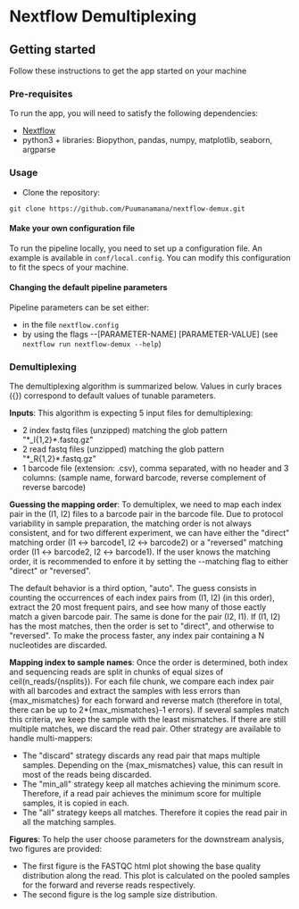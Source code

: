 # Nextflow Demultiplexing 

## Getting started

Follow these instructions to get the app started on your machine

### Pre-requisites

To run the app, you will need to satisfy the following dependencies:

- [Nextflow](https://www.nextflow.io/docs/latest/getstarted.html)
- python3 + libraries: Biopython, pandas, numpy, matplotlib, seaborn, argparse

### Usage

- Clone the repository:
```
git clone https://github.com/Puumanamana/nextflow-demux.git
```

#### Make your own configuration file

To run the pipeline locally, you need to set up a configuration file. An example is available in `conf/local.config`.
You can modify this configuration to fit the specs of your machine.

#### Changing the default pipeline parameters

Pipeline parameters can be set either:
- in the file `nextflow.config`
- by using the flags --[PARAMETER-NAME] [PARAMETER-VALUE] (see `nextflow run nextflow-demux --help`)

### Demultiplexing

The demultiplexing algorithm is summarized below. Values in curly braces ({}) correspond to default values of tunable parameters.

**Inputs**: 
This algorithm is expecting 5 input files for demultiplexing:
- 2 index fastq files (unzipped) matching the glob pattern "\*_I{1,2}\*.fastq.gz"
- 2 read fastq files (unzipped) matching the glob pattern "\*_R{1,2}\*.fastq.gz"
- 1 barcode file (extension: .csv), comma separated, with no header and 3 columns: 
   (sample name, forward barcode, reverse complement of reverse barcode)

**Guessing the mapping order**: 
To demultiplex, we need to map each index pair in the (I1, I2) files to a barcode pair in the barcode file. Due to protocol variability in sample preparation, the matching order is not always consistent, and for two different experiment, we can have either the "direct" matching order (I1 <-> barcode1, I2 <-> barcode2) or a "reversed" matching order (I1 <-> barcode2, I2 <-> barcode1). If the user knows the matching order, it is recommended to enfore it by setting the --matching flag to either "direct" or "reversed". 

The default behavior is a third option, "auto". The guess consists in counting the occurrences of each index pairs from (I1, I2) (in this order), extract the 20 most frequent pairs, and see how many of those eactly match a given barcode pair. The same is done for the pair (I2, I1). If (I1, I2) has the most matches, then the order is set to "direct", and otherwise to "reversed". To make the process faster, any index pair containing a N nucleotides are discarded.

**Mapping index to sample names**: 
Once the order is determined, both index and sequencing reads are split in chunks of equal sizes of ceil(n_reads/{nsplits}). For each file chunk, we compare each index pair with all barcodes and extract the samples with less errors than {max_mismatches} for each forward and reverse match (therefore in total, there can be up to 2*{max_mismatches}-1 errors). If several samples match this criteria, we keep the sample with the least mismatches. If there are still multiple matches, we discard the read pair. Other strategy are available to handle multi-mappers:
- The "discard" strategy discards any read pair that maps multiple samples. Depending on the {max_mismatches} value, this can result in most of the reads being discarded.
- The "min_all" strategy keep all matches achieving the minimum score. Therefore, if a read pair achieves the minimum score for multiple samples, it is copied in each.
- The "all" strategy keeps all matches. Therefore it copies the read pair in all the matching samples.

**Figures**: 
To help the user choose parameters for the downstream analysis, two figures are provided:
- The first figure is the FASTQC html plot showing the base quality distribution along the read. This plot is calculated on the pooled samples for the forward and reverse reads respectively.
- The second figure is the log sample size distribution.
